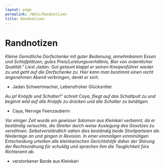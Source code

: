 ```yaml
---
layout: page
permalink: /Wiki/Randnotizen
title: Randnotizen
---
```


# Randnotizen

*Kleine Gemütliche Dorfschenke mit guter Bedienung, annehmbarem Essen und Schlafplätzen, gutes Preis/Leistungsverhältnis, Bier von ordentlicher Qualität.&quot; Liest Jadan. Gut gelaunt klappt er seinen Kneipenführer wieder zu und geht auf die Dorfschenke zu. Hier kann man bestimmt einen recht angenehmen Abend verbringen, denkt er sich.*
- Jadan Schwertmacher, Lebensfroher Glücksritter

*Au ja! Knöpfe und Schalter!&quot; schreit Caya, fliegt auf das Schaltpult zu und beginnt wild auf alle Knöpfe zu drücken und alle Schalter zu betätigen.*
- Caya, Nervige Feenzauberin

*Vor einiger Zeit wurde ein gewisser Salomon aus Kleinkari verbannt, da er beständig versuchte, die Streiter durch weise Auslegung des Gesetzes zu versöhnen. Selbstverständlich sahen dies beständig beide Streitparteien als Niederlage an und gingen in Revision. In einer einmaligen einminütigen Entscheidung urteilten alle kleinkarischen Gerichtshöfe daher der Störung der Rechtsordnung für schuldig und sprachen ihm die Tauglichkeit fürs Richteramt ab.*
- verstorbener Barde aus Kleinkari
